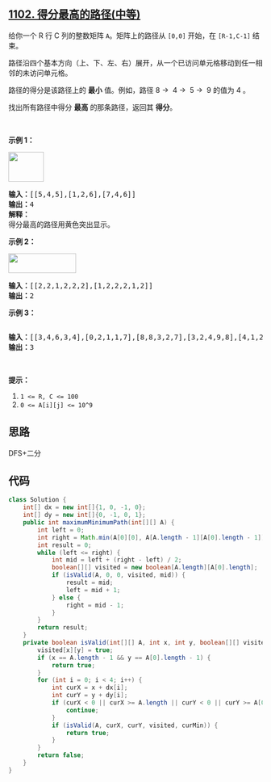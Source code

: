 ## [1102. 得分最高的路径(中等)](https://leetcode-cn.com/problems/path-with-maximum-minimum-value/)
<div class="notranslate"><p>给你一个 R 行 C 列的整数矩阵&nbsp;<code>A</code>。矩阵上的路径从&nbsp;<code>[0,0]</code>&nbsp;开始，在&nbsp;<code>[R-1,C-1]</code>&nbsp;结束。</p>

<p>路径沿四个基本方向（上、下、左、右）展开，从一个已访问单元格移动到任一相邻的未访问单元格。</p>

<p>路径的得分是该路径上的 <strong>最小</strong> 值。例如，路径 8 →&nbsp; 4 →&nbsp; 5 →&nbsp; 9 的值为 4 。</p>

<p>找出所有路径中得分 <strong>最高</strong> 的那条路径，返回其&nbsp;<strong>得分</strong>。</p>

<p>&nbsp;</p>

<p><strong>示例 1：</strong></p>

<p><strong><img style="height: 59px; width: 70px;" src="https://assets.leetcode-cn.com/aliyun-lc-upload/uploads/2019/06/27/1313_ex1.jpeg" alt=""></strong></p>

<pre><strong>输入：</strong>[[5,4,5],[1,2,6],[7,4,6]]
<strong>输出：</strong>4
<strong>解释： </strong>
得分最高的路径用黄色突出显示。 
</pre>

<p><strong>示例 2：</strong></p>

<p><strong><img style="height: 39px; width: 134px;" src="https://assets.leetcode-cn.com/aliyun-lc-upload/uploads/2019/06/27/1313_ex2.jpeg" alt=""></strong></p>

<pre><strong>输入：</strong>[[2,2,1,2,2,2],[1,2,2,2,1,2]]
<strong>输出：</strong>2</pre>

<p><strong>示例 3：</strong></p>

<p><strong><img src="https://assets.leetcode-cn.com/aliyun-lc-upload/uploads/2019/06/27/1313_ex3.jpeg" alt=""></strong></p>

<pre><strong>输入：</strong>[[3,4,6,3,4],[0,2,1,1,7],[8,8,3,2,7],[3,2,4,9,8],[4,1,2,0,0],[4,6,5,4,3]]
<strong>输出：</strong>3</pre>

<p>&nbsp;</p>

<p><strong>提示：</strong></p>

<ol>
	<li><code>1 &lt;= R, C&nbsp;&lt;= 100</code></li>
	<li><code>0 &lt;= A[i][j] &lt;= 10^9</code></li>
</ol>
</div>

## 思路
DFS+二分

## 代码
```java
class Solution {
    int[] dx = new int[]{1, 0, -1, 0};
    int[] dy = new int[]{0, -1, 0, 1};
    public int maximumMinimumPath(int[][] A) {
        int left = 0;
        int right = Math.min(A[0][0], A[A.length - 1][A[0].length - 1]);
        int result = 0;
        while (left <= right) {
            int mid = left + (right - left) / 2;
            boolean[][] visited = new boolean[A.length][A[0].length];
            if (isValid(A, 0, 0, visited, mid)) {
                result = mid;
                left = mid + 1;
            } else {
                right = mid - 1;
            }
        }
        return result;
    }
    private boolean isValid(int[][] A, int x, int y, boolean[][] visited, int curMin) {
        visited[x][y] = true;
        if (x == A.length - 1 && y == A[0].length - 1) {
            return true;
        }
        for (int i = 0; i < 4; i++) {
            int curX = x + dx[i];
            int curY = y + dy[i];
            if (curX < 0 || curX >= A.length || curY < 0 || curY >= A[0].length || visited[curX][curY] || A[curX][curY] < curMin) {
                continue;
            }
            if (isValid(A, curX, curY, visited, curMin)) {
                return true;
            }
        }
        return false;
    }
}
```
